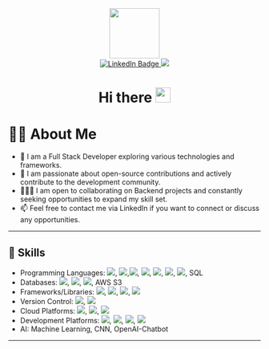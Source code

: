 <div id="header" align="center">
  <img src="https://i.gifer.com/1fZB.gif" width="100"/>

  <div id="badges">
    <a href="https://www.linkedin.com/in/vv-naveen-varma/">
      <img src="https://img.shields.io/badge/LinkedIn-blue?style=for-the-badge&logo=linkedin&logoColor=white" alt="LinkedIn Badge"/>
    </a>
    <a href="https://medium.com/@naveen-varma">
      <img src="https://img.shields.io/badge/Medium-12100E?style=for-the-badge&logo=medium&logoColor=white"/>
    </a>
  </div>
  
  <h1>
  Hi there
  <img src="https://media.giphy.com/media/hvRJCLFzcasrR4ia7z/giphy.gif" width="30px"/>
  </h1>

</div>

# :man_technologist: About Me

- :telescope: I am a Full Stack Developer exploring various technologies and frameworks.
- :seedling: I am passionate about open-source contributions and actively contribute to the development community.
- :people_holding_hands: I am open to collaborating on Backend projects and constantly seeking opportunities to expand my skill set.
- :mailbox: Feel free to contact me via LinkedIn if you want to connect or discuss any opportunities.

---

## :rocket: Skills

- Programming Languages: <img src="https://img.shields.io/badge/Node%20js-339933?style=for-the-badge&logo=nodedotjs&logoColor=white" />, <img src="https://img.shields.io/badge/React-20232A?style=for-the-badge&logo=react&logoColor=61DAFB" />,<img src="https://img.shields.io/badge/JavaScript-323330?style=for-the-badge&logo=javascript&logoColor=F7DF1E" />, <img src="https://img.shields.io/badge/Python-FFD43B?style=for-the-badge&logo=python&logoColor=blue" />, <img src="https://img.shields.io/badge/HTML5-E34F26?style=for-the-badge&logo=html5&logoColor=white" />, <img src="https://img.shields.io/badge/CSS3-1572B6?style=for-the-badge&logo=css3&logoColor=white" />, <img src="https://img.shields.io/badge/TypeScript-007ACC?style=for-the-badge&logo=typescript&logoColor=white"/>, SQL
- Databases: <img src="https://img.shields.io/badge/MongoDB-4EA94B?style=for-the-badge&logo=mongodb&logoColor=white" />, <img src="https://img.shields.io/badge/MySQL-005C84?style=for-the-badge&logo=mysql&logoColor=white" />, <img src="https://img.shields.io/badge/PostgreSQL-316192?style=for-the-badge&logo=postgresql&logoColor=white" />, AWS S3
- Frameworks/Libraries: <img src="https://img.shields.io/badge/Express%20js-000000?style=for-the-badge&logo=express&logoColor=white" />, <img src="https://img.shields.io/badge/Socket.io-010101?&style=for-the-badge&logo=Socket.io&logoColor=white" />, <img src="https://img.shields.io/badge/nestjs-E0234E?style=for-the-badge&logo=nestjs&logoColor=white" />, <img src="https://img.shields.io/badge/npm-CB3837?style=for-the-badge&logo=npm&logoColor=white" />
- Version Control: <img src="https://img.shields.io/badge/Git-F05032.svg?style=for-the-badge&logo=Git&logoColor=white"/>, <img src="https://img.shields.io/badge/GitHub-181717.svg?style=for-the-badge&logo=GitHub&logoColor=white"/>
- Cloud Platforms: <img src="https://img.shields.io/badge/Amazon_AWS-FF9900?style=for-the-badge&logo=amazonaws&logoColor=white" />, <img src="https://img.shields.io/badge/Heroku-430098?style=for-the-badge&logo=heroku&logoColor=white"/>, <img src="https://img.shields.io/badge/Google%20Colab-F9AB00.svg?style=for-the-badge&logo=Google-Colab&logoColor=white"/>
- Development Platforms: <img src="https://img.shields.io/badge/Postman-FF6C37?style=for-the-badge&logo=Postman&logoColor=white" />, <img src="https://img.shields.io/badge/Visual_Studio_Code-0078D4?style=for-the-badge&logo=visual%20studio%20code&logoColor=white"/>, <img src="https://img.shields.io/badge/PyCharm-000000.svg?style=for-the-badge&logo=PyCharm&logoColor=white"/>, <img src="https://img.shields.io/badge/PyCharm-000000.svg?style=for-the-badge&logo=PyCharm&logoColor=white"/>
- AI: Machine Learning, CNN, OpenAI-Chatbot


---

